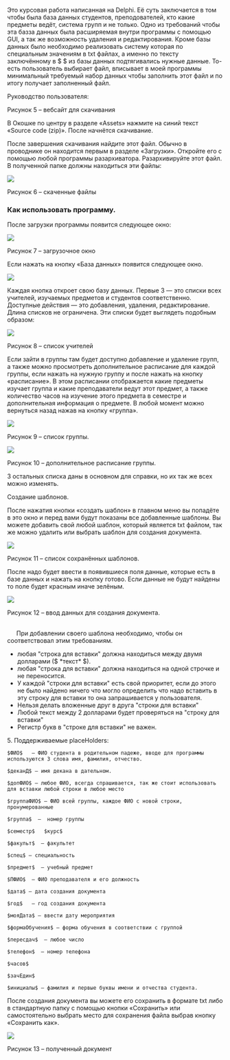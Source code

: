 ﻿Это курсовая работа написанная на Delphi. Её суть заключается в том чтобы была база данных студентов, преподователей, кто какие предметы ведёт, система групп и не только. Одно из требований чтобы эта базза данных была расширяемая внутри программы с помощью GUI, а так же возможность удаления и редактирования. Кроме базы данных было необходимо реализовать систему которая по специальным значениям в txt файлах, а именно по тексту заключённому в $ $ из базы данных подтягивались нужные данные. То-есть пользователь выбирает файл, вписывает в моей программы минимальный требуемый набор данных чтобы заполнить этот файл и по итогу получает заполненный файл.

Руководство пользователя:




Рисунок 5 – вебсайт для скачивания

В Окошке по центру в разделе «Assets» нажмите на синий текст «Source code (zip)». После начнётся скачивание.

После завершения скачивания найдите этот файл. Обычно в проводнике он находится первым в разделе «Загрузки». Откройте его с помощью любой программы разархиватора. Разархивируйте этот файл. В полученной папке должны находиться эти файлы:

![ ](picture/Aspose.Words.3b3ec7f4-d12d-4ace-b773-4afc36742aeb.002.png)

Рисунок 6 – скаченные файлы
### <a name="_toc199268456"></a><a name="_toc199701727"></a>Как использовать программу.

После загрузки программы появится следующее окно:

![ ](picture/Aspose.Words.3b3ec7f4-d12d-4ace-b773-4afc36742aeb.003.png)

Рисунок 7 – загрузочное окно

Если нажать на кнопку «База данных» появится следующее окно.

![ ](picture/Aspose.Words.3b3ec7f4-d12d-4ace-b773-4afc36742aeb.004.png)

Каждая кнопка откроет свою базу данных. Первые 3 — это списки всех учителей, изучаемых предметов и студентов соответственно. Доступные действия — это добавления, удаления, редактирование. Длина списков не ограничена. Эти списки будет выглядеть подобным образом:

![ ](picture/Aspose.Words.3b3ec7f4-d12d-4ace-b773-4afc36742aeb.005.png)

Рисунок 8 – список учителей

Если зайти в группы там будет доступно добавление и удаление групп, а также можно просмотреть дополнительное расписание для каждой группы, если нажать на нужную группу и после нажать на кнопку «расписание». В этом расписании отображается какие предметы изучает группа и какие преподаватели ведут этот предмет, а также количество часов на изучение этого предмета в семестре и дополнительная информация о предмете. В любой момент можно вернуться назад нажав на кнопку «группа».

![ ](picture/Aspose.Words.3b3ec7f4-d12d-4ace-b773-4afc36742aeb.006.png)

Рисунок 9 – список группы. 

![ ](picture/Aspose.Words.3b3ec7f4-d12d-4ace-b773-4afc36742aeb.007.png)

Рисунок 10 – дополнительное расписание группы.

3 остальных списка даны в основном для справки, но их так же всех можно изменять.

Создание шаблонов.

После нажатия кнопки «создать шаблон» в главном меню вы попадёте в это окно и перед вами будут показаны все добавленные шаблоны. Вы можете добавить свой любой шаблон, который является txt файлом, так же можно удалить или выбрать шаблон для создания документа. 

![ ](picture/Aspose.Words.3b3ec7f4-d12d-4ace-b773-4afc36742aeb.008.png)

Рисунок 11 – список сохранённых шаблонов.

После надо будет ввести в появившиеся поля данные, которые есть в базе данных и нажать на кнопку готово. Если данные не будут найдены то поле будет красным иначе зелёным.

![ ](picture/Aspose.Words.3b3ec7f4-d12d-4ace-b773-4afc36742aeb.009.png)

Рисунок 12 – ввод данных для создания документа.

\
`	`При добавлении своего шаблона необходимо, чтобы он соответствовал этим требованиям. 

- любая "строка для вставки" должна находиться между двумя долларами ($ \*текст\* $). 
- любая "строка для вставки" должна находиться на одной строчке и не переносится.
- У каждой "строки для вставки" есть свой приоритет, если до этого не было найдено ничего что могло определить что надо вставить в эту строку для вставки то она запрашивается у пользователя.
- Нельзя делать вложенные друг в друга "строки для вставки"
- Любой текст между 2 долларами будет проверяться на "строку для вставки"
- Регистр букв в "строке для вставки" не важен.

5\. Поддерживаемые placeHolders:

`$ФИО$   – ФИО студента в родительном падеже, вводе для программы используются 3 слова имя, фамилия, отчество.`

`$деканД$ – имя декана в дательном.`

`$допФИО$ – любое ФИО, всегда спрашивается, так же стоит использовать для вставки любой строки в любое место  `

`$группаФИО$ – ФИО всей группы, каждое ФИО с новой строки, пронумерованные`

`$группа$  –  номер группы `

`$семестр$   $курс$ `

`$факульт$  – факультет`

`$спец$ – специальность  `

`$предмет$  – учебный предмет  `

`$ПФИО$  – ФИО преподавателя и его должность`

`$дата$ – дата создания документа`

`$год$	 – год создания документа`

`$мояДата$ – ввести дату мероприятия`

`$формаОбучения$ – форма обучения в соответствии с группой`

`$пересдач$  – любое число`

`$телефон$  – номер телефона `

`$часов$`

`$зачЕдин$`

`$инициалы$ – фамилия и первые буквы имени и отчества студента.`

После создания документа вы можете его сохранить в формате txt либо в стандартную папку с помощью кнопки «Сохранить» или самостоятельно выбрать место для сохранения файла выбрав кнопку «Сохранить как».

![ ](picture/Aspose.Words.3b3ec7f4-d12d-4ace-b773-4afc36742aeb.010.png)

Рисунок 13 – полученный документ

